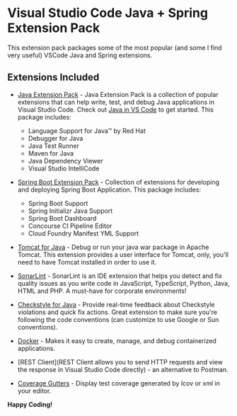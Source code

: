 # Visual Studio Code Java + Spring Extension Pack

This extension pack packages some of the most popular (and some I find very useful) VSCode Java and Spring extensions.

## Extensions Included

* [Java Extension Pack](https://marketplace.visualstudio.com/items?itemName=vscjava.vscode-java-pack) - Java Extension Pack is a collection of popular extensions that can help write, test, and debug Java applications in Visual Studio Code. 
Check out [Java in VS Code](https://code.visualstudio.com/docs/languages/java?WT.mc_id=DT-MVP-5002870) to get started.
This package includes:
    * Language Support for Java™ by Red Hat
    * Debugger for Java
    * Java Test Runner
    * Maven for Java
    * Java Dependency Viewer
    * Visual Studio IntelliCode

* [Spring Boot Extension Pack](hhttps://marketplace.visualstudio.com/items?itemName=Pivotal.vscode-boot-dev-pack) - Collection of extensions for developing and deploying Spring Boot Application. This package includes:
    * Spring Boot Support
    * Spring Initializr Java Support
    * Spring Boot Dashboard
    * Concourse CI Pipeline Editor 
    * Cloud Foundry Manifest YML Support

* [Tomcat for Java](https://marketplace.visualstudio.com/items?itemName=adashen.vscode-tomcat) - Debug or run your java war package in Apache Tomcat. This extension provides a user interface for Tomcat, only, you'll need to have Tomcat installed in order to use it.

* [SonarLint](https://marketplace.visualstudio.com/items?itemName=SonarSource.sonarlint-vscode) - SonarLint is an IDE extension that helps you detect and fix quality issues as you write code in JavaScript, TypeScript, Python, Java, HTML and PHP. A must-have for corporate environments!

* [Checkstyle for Java](https://marketplace.visualstudio.com/items?itemName=shengchen.vscode-checkstyle) - Provide real-time feedback about Checkstyle violations and quick fix actions. Great extension to make sure you're following the code conventions (can customize to use Google or Sun conventions).

* [Docker](https://marketplace.visualstudio.com/items?itemName=ms-azuretools.vscode-docker) - Makes it easy to create, manage, and debug containerized applications.

* [REST Client](REST Client allows you to send HTTP requests and view the response in Visual Studio Code directly) - an alternative to Postman.

* [Coverage Gutters](https://marketplace.visualstudio.com/items?itemName=ryanluker.vscode-coverage-gutters) - Display test coverage generated by lcov or xml in your editor.


**Happy Coding!**
